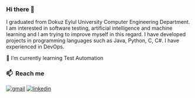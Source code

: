 ### Hi there 👋

I graduated from Dokuz Eylul University Computer Engineering Department. I am interested in software testing, artificial intelligence and machine learning and I am trying to improve myself in this regard. I have developed projects in programming languages such as Java, Python, C, C#. I have experienced in DevOps.

🌱 I’m currently learning Test Automation

### 📫 &nbsp;Reach me
[![gmail](https://img.shields.io/badge/-busebozkrt0@gmail.com-D14836?style=flat&logo=Gmail&logoColor=white)](mailto:busebozkrt0@gmail.com)
[![linkedin](https://img.shields.io/badge/-BuseBozkurt-0A66C2?style=flat&logo=linkedin&logoColor=white)](https://www.linkedin.com/in/buse-bozkurt/)
